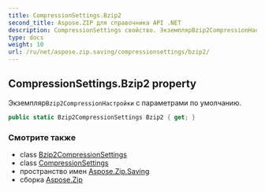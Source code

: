 ```yaml
---
title: CompressionSettings.Bzip2
second_title: Aspose.ZIP для справочника API .NET
description: CompressionSettings свойство. ЭкземплярBzip2CompressionНастройки с параметрами по умолчанию.
type: docs
weight: 10
url: /ru/net/aspose.zip.saving/compressionsettings/bzip2/
---
```

## CompressionSettings.Bzip2 property

Экземпляр`Bzip2CompressionНастройки` с параметрами по умолчанию.

```csharp
public static Bzip2CompressionSettings Bzip2 { get; }
```

### Смотрите также

* class [Bzip2CompressionSettings](../../bzip2compressionsettings/)
* class [CompressionSettings](../)
* пространство имен [Aspose.Zip.Saving](../../compressionsettings/)
* сборка [Aspose.Zip](../../../)


